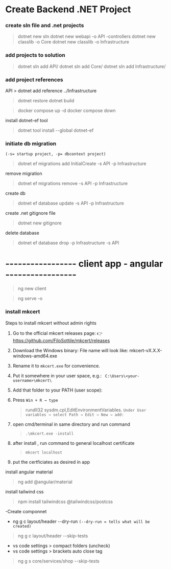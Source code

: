 # Create Backend .NET Project

### create sln file and .net projects
> dotnet new sln
> dotnet new webapi -o API -controllers
> dotnet new classlib -o Core
> dotnet new classlib -o Infrastructure

### add projects to solution
> dotnet sln add API/
> dotnet sln add Core/
> dotnet sln add Infrastructure/

### add project references
API > dotnet add reference ../Infrastructure

> dotnet restore
> dotnet build

> docker compose up -d
> docker compose down

 install dotnet-ef tool

> dotnet tool install --global dotnet-ef

### initiate db migration
`(-s= startup project, -p= dbcontext project)`
> dotnet ef migrations add InitialCreate -s API -p Infrastructure

remove migration
> dotnet ef migrations remove -s API -p Infrastructure

create db
> dotnet ef database update -s API -p Infrastructure

create .net gitignore file

> dotnet new gitignore

delete database
> dotnet ef database drop -p Infrastructure -s API



# -----------------  client app - angular  -----------------  

> ng new client

> ng serve -o


###  install mkcert 
Steps to install mkcert without admin rights

1. Go to the official mkcert releases page:   👉 https://github.com/FiloSottile/mkcert/releases
2. Download the Windows binary: File name will look like: mkcert-vX.X.X-windows-amd64.exe
3. Rename it to `mkcert.exe` for convenience.
4. Put it somewhere in your user space, e.g.: ` C:\Users\<your-username>\mkcert\`
5. Add that folder to your PATH (user scope):
6. Press `Win + R → type`
    > rundll32 sysdm.cpl,EditEnvironmentVariables. 
    `Under User variables → select Path → Edit → New → add:`
7. open cmd/terminal in same directory and run command
    > `.\mkcert.exe -install`
8. after install , run command to general localhost certificate
    > `mkcert localhost`

9. put the certficiates as desired in app

install angular material
> ng add @angular/material

install tailwind css
> npm install tailwindcss @tailwindcss/postcss

-Create componnet

- ng g c layout/header --dry-run `(--dry-run = tells what will be created)`
> ng g c layout/header --skip-tests

* vs code settings > compact folders (uncheck)
* vs code settings > brackets auto close tag

> ng g s core/services/shop --skip-tests